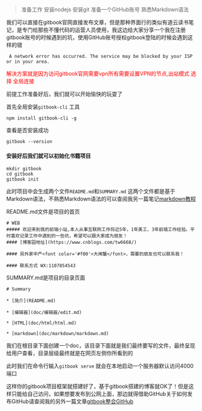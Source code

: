 > 准备工作 安装nodejs 安装git 准备一个GitHub账号 熟悉Markdown语法

 我们可以直接在gitbook官网直接发布文章，但是那种界面行的类似有道云读书笔记，是专门给那些不懂代码的运营人员使用，我这边给大家分享一个我在注册gitbook账号的时候遇到的坑，使用GitHub账号授权gitbook登陆的时候会遇到这样的错
 
 ``` 
  A network error has occurred. The service may be blocked by your ISP or in your area. 
 ```

 <font color='#f00'>解决方案就是因为访问gitbook官网需要vpn所有需要设置VPN的节点,出站模式 选择 全局连接 </font>

前提工作准备好后，我们就可以开始愉快的玩耍了 

首先全局安装`gitbook-cli` 工具

```
npm install gitbook-cli -g
```

查看是否安装成功
```
gitbook --version
```

#### 安装好后我们就可以初始化书籍项目
```
mkdir gitbook 
cd gitbook 
gitbook init
```

此时项目中会生成两个文件`README.md`和`SUMMARY.md` 这两个文件都是基于Markdown语法，不熟悉Markdown语法的可以查阅我另一篇笔记[markdown教程](../markdown/markdown.md)

README.md文件是项目的首页

```
# WEB
##### 欢迎来到我的前端小站,本人从事互联网工作将近5年，1年美工、3年前端工作经验。平时喜欢记录工作中遇到的一些坑，希望可以跟大家成为朋友！
#### [博客园地址](https://www.cnblogs.com/tw6668/)

#### 另外家中产<font color='#f00'>大闸蟹</font>，需要的朋友也可以联系我！

#### 联系方式 WX:1107854543 
```

SUMMARY.md是项目的目录页面
```
# Summary

* [简介](README.md)

* [编辑器](doc/编辑器/edit.md)

* [HTML](doc/html/html.md)

* [markdown](doc/markdown/markdown.md)

```

我们在根目录下面创建一个doc，该目录下面就是我们最终要写的文件，最终呈现给用户查看，目录层级最终就是在网页左侧你所看到的

此时我们在命令行输入`gitbook serve`
就会在本地启动一个服务器默认访问4000端口

这样你的gitbook项目框架就搭建好了，基于gitbook搭建的博客就OK了！但是这样只能给自己访问，如果想要发布到公网上面，那边就得借助GitHub关于如何发布GitHub请查阅我的另外一篇文章[gitbook整合GitHub](../gitbook中级/gitbook.md)

